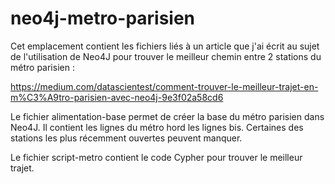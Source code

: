 # neo4j-metro-parisien

Cet emplacement contient les fichiers liés à un article que j'ai écrit au sujet de l'utilisation de Neo4J pour trouver le meilleur chemin entre 2 stations du métro parisien :

https://medium.com/datascientest/comment-trouver-le-meilleur-trajet-en-m%C3%A9tro-parisien-avec-neo4j-9e3f02a58cd6

Le fichier alimentation-base permet de créer la base du métro parisien dans Neo4J. Il contient les lignes du métro hord les lignes bis. Certaines des stations les plus récemment ouvertes peuvent manquer.

Le fichier script-metro contient le code Cypher pour trouver le meilleur trajet.
